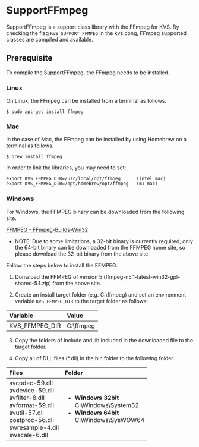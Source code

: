 # SupportFFmpeg
SupportFFmpeg is a support class library with the FFmpeg for KVS. By checking the flag `KVS_SUPPORT_FFMPEG` in the kvs.cong, FFmpeg supported classes are compiled and available.

## Prerequisite
To compile the SupportFFmpeg, the FFmpeg needs to be installed.


### Linux
On Linux, the FFmpeg can be installed from a terminal as follows.
```
$ sudo apt-get install ffmpeg
```

### Mac
In the case of Mac, the FFmpeg can be installed by using Homebrew on a terminal as follows.
```
$ brew install ffmpeg
```

In order to link the libraries, you may need to set:
```
export KVS_FFMPEG_DIR=/usr/local/opt/ffmpeg      (intel mac)
export KVS_FFMPEG_DIR=/opt/homebrew/opt/ffmpeg   (m1 mac)
```

### Windows
For Windows, the FFMPEG binary can be downloaded from the following site.

[FFMPEG - FFmpeg-Builds-Win32](https://github.com/sudo-nautilus/FFmpeg-Builds-Win32/releases)

 - NOTE: Due to some limitations, a 32-bit binary is currently required; only the 64-bit binary can be downloaded from the FFMPEG home site, so please download the 32-bit binary from the above site.

Follow the steps below to install the FFMPEG.

1. Donwload the FFMPEG of version 5 (ffmpeg-n5.1-latest-win32-gpl-shared-5.1.zip) from the above site.

2. Create an install target folder (e.g. C:\ffmpeg) and set an environment variable `KVS_FFMPEG_DIR` to the target folder as follows:

|Variable|Value|
|:-------|:----|
|KVS_FFMPEG_DIR |C:\ffmpeg|

3. Copy the folders of include and lib included in the downloaded file to the target folder.

4. Copy all of DLL files (*.dll) in the bin folder to the following folder.

|Files|Folder|
|:-------|:----|
|avcodec-59.dll<br>avdevice-59.dll<br>avfilter-8.dll<br>avformat-59.dll<br>avutil-57.dll<br>postproc-56.dll<br>swresample-4.dll<br>swscale-6.dll|<ul><li>**Windows 32bit**<br>C:\Windows\System32</li><li>**Windows 64bit**<br>C:\Windows\SysWOW64</li></ul>|
